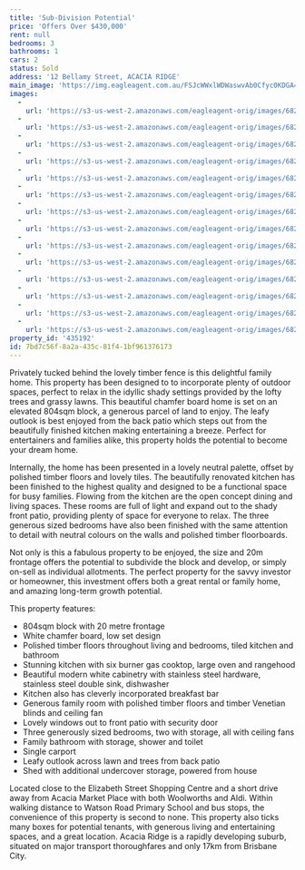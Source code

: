 ```yaml
---
title: 'Sub-Division Potential'
price: 'Offers Over $430,000'
rent: null
bedrooms: 3
bathrooms: 1
cars: 2
status: Sold
address: '12 Bellamy Street, ACACIA RIDGE'
main_image: 'https://img.eagleagent.com.au/FSJcWWxlWDWaswvAb0Cfyc0KDGA=/1280x854/smart/https://s3-us-west-2.amazonaws.com/eagleagent-orig/images/6821555/126538418-image-M.jpg'
images:
  -
    url: 'https://s3-us-west-2.amazonaws.com/eagleagent-orig/images/6821568/126538418-image-N.jpg'
  -
    url: 'https://s3-us-west-2.amazonaws.com/eagleagent-orig/images/6821567/126538418-image-L.jpg'
  -
    url: 'https://s3-us-west-2.amazonaws.com/eagleagent-orig/images/6821566/126538418-image-K.jpg'
  -
    url: 'https://s3-us-west-2.amazonaws.com/eagleagent-orig/images/6821565/126538418-image-J.jpg'
  -
    url: 'https://s3-us-west-2.amazonaws.com/eagleagent-orig/images/6821564/126538418-image-I.jpg'
  -
    url: 'https://s3-us-west-2.amazonaws.com/eagleagent-orig/images/6821563/126538418-image-H.jpg'
  -
    url: 'https://s3-us-west-2.amazonaws.com/eagleagent-orig/images/6821562/126538418-image-G.jpg'
  -
    url: 'https://s3-us-west-2.amazonaws.com/eagleagent-orig/images/6821561/126538418-image-F.jpg'
  -
    url: 'https://s3-us-west-2.amazonaws.com/eagleagent-orig/images/6821560/126538418-image-E.jpg'
  -
    url: 'https://s3-us-west-2.amazonaws.com/eagleagent-orig/images/6821559/126538418-image-D.jpg'
  -
    url: 'https://s3-us-west-2.amazonaws.com/eagleagent-orig/images/6821558/126538418-image-C.jpg'
  -
    url: 'https://s3-us-west-2.amazonaws.com/eagleagent-orig/images/6821557/126538418-image-B.jpg'
  -
    url: 'https://s3-us-west-2.amazonaws.com/eagleagent-orig/images/6821556/126538418-image-A.jpg'
  -
    url: 'https://s3-us-west-2.amazonaws.com/eagleagent-orig/images/6821555/126538418-image-M.jpg'
property_id: '435192'
id: 7bd7c56f-8a2a-435c-81f4-1bf961376173
---
```

Privately tucked behind the lovely timber fence is this delightful family home. This property has been designed to to incorporate plenty of outdoor spaces, perfect to relax in the idyllic shady settings provided by the lofty trees and grassy lawns. This beautiful chamfer board home is set on an elevated 804sqm block, a generous parcel of land to enjoy. The leafy outlook is best enjoyed from the back patio which steps out from the beautifully finished kitchen making entertaining a breeze. Perfect for entertainers and families alike, this property holds the potential to become your dream home.

Internally, the home has been presented in a lovely neutral palette, offset by polished timber floors and lovely tiles. The beautifully renovated kitchen has been finished to the highest quality and designed to be a functional space for busy families. Flowing from the kitchen are the open concept dining and living spaces. These rooms are full of light and expand out to the shady front patio, providing plenty of space for everyone to relax. The three generous sized bedrooms have also been finished with the same attention to detail with neutral colours on the walls and polished timber floorboards.

Not only is this a fabulous property to be enjoyed, the size and 20m frontage offers the potential to subdivide the block and develop, or simply on-sell as individual allotments. The perfect property for the savvy investor or homeowner, this investment offers both a great rental or family home, and amazing long-term growth potential.

This property features:

* 804sqm block with 20 metre frontage
* White chamfer board, low set design
* Polished timber floors throughout living and bedrooms, tiled kitchen and bathroom
* Stunning kitchen with six burner gas cooktop, large oven and rangehood
* Beautiful modern white cabinetry with stainless steel hardware, stainless steel double sink, dishwasher
* Kitchen also has cleverly incorporated breakfast bar
* Generous family room with polished timber floors and timber Venetian blinds and ceiling fan
* Lovely windows out to front patio with security door
* Three generously sized bedrooms, two with storage, all with ceiling fans
* Family bathroom with storage, shower and toilet
* Single carport
* Leafy outlook across lawn and trees from back patio
* Shed with additional undercover storage, powered from house

Located close to the Elizabeth Street Shopping Centre and a short drive away from Acacia Market Place with both Woolworths and Aldi. Within walking distance to Watson Road Primary School and bus stops, the convenience of this property is second to none. This property also ticks many boxes for potential tenants, with generous living and entertaining spaces, and a great location. Acacia Ridge is a rapidly developing suburb, situated on major transport thoroughfares and only 17km from Brisbane City.
